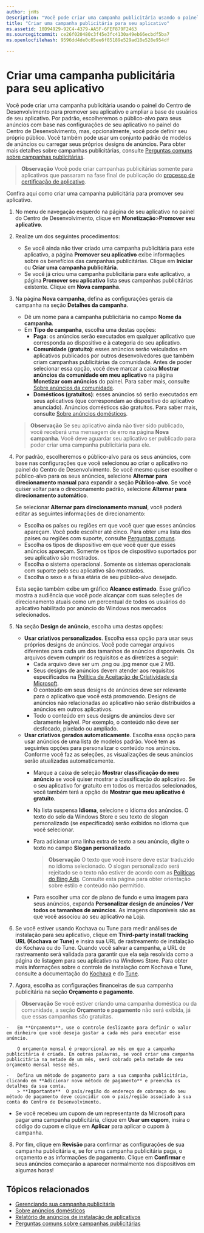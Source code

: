 ```yaml
---
author: jnHs
Description: "Você pode criar uma campanha publicitária usando o painel do Centro de Desenvolvimento para promover seu aplicativo e ampliar a base de usuários de seu aplicativo."
title: "Criar uma campanha publicitária para seu aplicativo"
ms.assetid: 10D94929-92C4-4379-AA5F-6FEF879F2463
ms.sourcegitcommit: ce26f020480c3f45e3fc4130a49eb66ecbdf5ba7
ms.openlocfilehash: 9596dd4de0c05ee6f85189e529ad18e528e954df

---
```


# Criar uma campanha publicitária para seu aplicativo


Você pode criar uma campanha publicitária usando o painel do Centro de Desenvolvimento para promover seu aplicativo e ampliar a base de usuários de seu aplicativo. Por padrão, escolheremos o público-alvo para seus anúncios com base nas configurações de seu aplicativo no painel do Centro de Desenvolvimento, mas, opcionalmente, você pode definir seu próprio público. Você também pode usar um conjunto padrão de modelos de anúncios ou carregar seus próprios designs de anúncios. Para obter mais detalhes sobre campanhas publicitárias, consulte [Perguntas comuns sobre campanhas publicitárias](common-questions.md).

> **Observação**  Você pode criar campanhas publicitárias somente para aplicativos que passaram na fase final de publicação do [processo de certificação de aplicativo](the-app-certification-process.md).

Confira aqui como criar uma campanha publicitária para promover seu aplicativo.

1.  No menu de navegação esquerdo na página de seu aplicativo no painel do Centro de Desenvolvimento, clique em **Monetização**&gt;**Promover seu aplicativo**.
2.  Realize um dos seguintes procedimentos:

    -   Se você ainda não tiver criado uma campanha publicitária para este aplicativo, a página **Promover seu aplicativo** exibe informações sobre os benefícios das campanhas publicitárias. Clique em **Iniciar** ou **Criar uma campanha publicitária**.
    -   Se você já criou uma campanha publicitária para este aplicativo, a página **Promover seu aplicativo** lista seus campanhas publicitárias existente. Clique em **Nova campanha**.

3.  Na página **Nova campanha**, defina as configurações gerais da campanha na seção **Detalhes da campanha**.
    -   Dê um nome para a campanha publicitária no campo **Nome da campanha**.
    -   Em **Tipo de campanha**, escolha uma destas opções:
        -   **Paga**: os anúncios serão executados em qualquer aplicativo que corresponda ao dispositivo e à categoria do seu aplicativo.
        -   **Comunidade (gratuito)**: esses anúncios serão veiculados em aplicativos publicados por outros desenvolvedores que também criam campanhas publicitárias da comunidade. Antes de poder selecionar essa opção, você deve marcar a caixa **Mostrar anúncios da comunidade em meu aplicativo** na página **Monetizar com anúncios** do painel. Para saber mais, consulte [Sobre anúncios da comunidade](about-community-ads.md).
        -   **Domésticos (gratuitos)**: esses anúncios só serão executados em seus aplicativos (que correspondam ao dispositivo do aplicativo anunciado). Anúncios domésticos são gratuitos. Para saber mais, consulte [Sobre anúncios domésticos](about-house-ads.md).

    > **Observação**  Se seu aplicativo ainda não tiver sido publicado, você receberá uma mensagem de erro na página **Nova campanha**. Você deve aguardar seu aplicativo ser publicado para poder criar uma campanha publicitária para ele.

4.  Por padrão, escolheremos o público-alvo para os seus anúncios, com base nas configurações que você selecionou ao criar o aplicativo no painel do Centro de Desenvolvimento. Se você mesmo quiser escolher o público-alvo para os seus anúncios, selecione **Alternar para direcionamento manual** para expandir a seção **Público-alvo**. Se você quiser voltar para o direcionamento padrão, selecione **Alternar para direcionamento automático**.

    Se selecionar **Alternar para direcionamento manual**, você poderá editar as seguintes informações de direcionamento:

    -   Escolha os países ou regiões em que você quer que esses anúncios apareçam. Você pode escolher até cinco. Para obter uma lista dos países ou regiões com suporte, consulte [Perguntas comuns](common-questions.md).
    -   Escolha os tipos de dispositivo em que você quer que esses anúncios apareçam. Somente os tipos de dispositivo suportados por seu aplicativo são mostrados.
    -   Escolha o sistema operacional. Somente os sistemas operacionais com suporte pelo seu aplicativo são mostrados.
    -   Escolha o sexo e a faixa etária de seu público-alvo desejado.

    Esta seção também exibe um gráfico **Alcance estimado**. Esse gráfico mostra a audiência que você pode alcançar com suas seleções de direcionamento atuais como um percentual de todos os usuários do aplicativo habilitado por anúncio do Windows nos mercados selecionados.

5.  Na seção **Design de anúncio**, escolha uma destas opções:
    -   **Usar criativos personalizados**. Escolha essa opção para usar seus próprios designs de anúncios. Você pode carregar arquivos diferentes para cada um dos tamanhos de anúncios disponíveis. Os arquivos devem cumprir os requisitos e as diretrizes a seguir:
        -   Cada arquivo deve ser um .png ou .jpg menor que 2 MB.
        -   Seus designs de anúncios devem atender aos requisitos especificados na [Política de Aceitação de Criatividade da Microsoft](http://go.microsoft.com/fwlink?LinkId=532595).
        -   O conteúdo em seus designs de anúncios deve ser relevante para o aplicativo que você está promovendo. Designs de anúncios não relacionadas ao aplicativo não serão distribuídos a anúncios em outros aplicativos.
        -   Todo o conteúdo em seus designs de anúncios deve ser claramente legível. Por exemplo, o conteúdo não deve ser desfocado, pixelado ou ampliado.
    -   **Usar criativos gerados automaticamente**. Escolha essa opção para usar anúncios de uma lista de modelos padrão. Você tem as seguintes opções para personalizar o conteúdo nos anúncios. Conforme você faz as seleções, as visualizações de seus anúncios serão atualizadas automaticamente.
        -   Marque a caixa de seleção **Mostrar classificação do meu anúncio** se você quiser mostrar a classificação do aplicativo. Se o seu aplicativo for gratuito em todos os mercados selecionados, você também terá a opção de **Mostrar que meu aplicativo é gratuito**.
        -   Na lista suspensa **Idioma**, selecione o idioma dos anúncios. O texto do selo da Windows Store e seu texto de slogan personalizado (se especificado) serão exibidos no idioma que você selecionar.
        -   Para adicionar uma linha extra de texto a seu anúncio, digite o texto no campo **Slogan personalizado**.
            > **Observação**  O texto que você insere deve estar traduzido no idioma selecionado. O slogan personalizado será rejeitado se o texto não estiver de acordo com as [Políticas do Bing Ads](http://go.microsoft.com/fwlink?LinkId=398341). Consulte esta página para obter orientação sobre estilo e conteúdo não permitido.

        -   Para escolher uma cor de plano de fundo e uma imagem para seus anúncios, expanda **Personalizar design de anúncios / Ver todos os tamanhos de anúncios**. As imagens disponíveis são as que você associou ao seu aplicativo na Loja.

6. Se você estiver usando Kochava ou Tune para medir análises de instalação para seu aplicativo, clique em **Third-party install tracking URL (Kochava or Tune)** e insira sua URL de rastreamento de instalação do Kochava ou do Tune. Quando você salvar a campanha, a URL de rastreamento será validada para garantir que ela seja resolvida como a página de listagem para seu aplicativo na Windows Store. Para obter mais informações sobre o controle de instalação com Kochava e Tune, consulte a documentação do [Kochava](http://support.kochava.com/) e do [Tune](https://help.tune.com/).

7.  Agora, escolha as configurações financeiras de sua campanha publicitária na seção **Orçamento e pagamento**.
   > **Observação**  Se você estiver criando uma campanha doméstica ou da comunidade, a seção **Orçamento e pagamento** não será exibida, já que essas campanhas são gratuitas.

    -   Em **Orçamento**, use o controle deslizante para definir o valor em dinheiro que você deseja gastar a cada mês para executar esse anúncio.

        O orçamento mensal é proporcional ao mês em que a campanha publicitária é criada. Em outras palavras, se você criar uma campanha publicitária na metade de um mês, será cobrado pela metade de seu orçamento mensal nesse mês.

    -   Defina um método de pagamento para a sua campanha publicitária, clicando em **Adicionar novo método de pagamento** e preencha os detalhes da sua conta.
        > **Importante**  O país/região do endereço de cobrança do seu método de pagamento deve coincidir com o país/região associado à sua conta do Centro de Desenvolvimento.
- Se você recebeu um cupom de um representante da Microsoft para pagar uma campanha publicitária, clique em **Usar um cupom**, insira o código do cupom e clique em **Aplicar** para aplicar o cupom à campanha.

8.  Por fim, clique em **Revisão** para confirmar as configurações de sua campanha publicitária e, se for uma campanha publicitária paga, o orçamento e as informações de pagamento. Clique em **Confirmar** e seus anúncios começarão a aparecer normalmente nos dispositivos em algumas horas!

## Tópicos relacionados

* [Gerenciando sua campanha publicitária](managing-your-ad-campaign.md)
* [Sobre anúncios domésticos](about-house-ads.md)
* [Relatório de anúncios de instalação de aplicativos](app-install-ads-reports.md)
* [Perguntas comuns sobre campanhas publicitárias](common-questions.md)
 

 



<!--HONumber=Jun16_HO4-->


